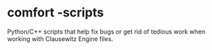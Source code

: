 # comfort -scripts
Python/C++ scripts that help fix bugs or get rid of tedious work when working with Clausewitz Engine files.
